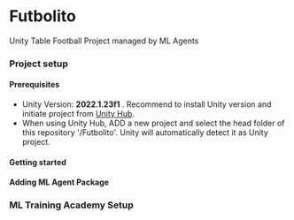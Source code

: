 # Futbolito
Unity Table Football Project managed by ML Agents

### Project setup
#### Prerequisites
- Unity Version: **2022.1.23f1** . Recommend to install Unity version and initiate project from [Unity Hub](https://unity.com/unity-hub).
- When using Unity Hub, ADD a new project and select the head folder of this repository '/Futbolito'. Unity will automatically detect it as Unity project.

#### Getting started
#### Adding ML Agent Package
### ML Training Academy Setup